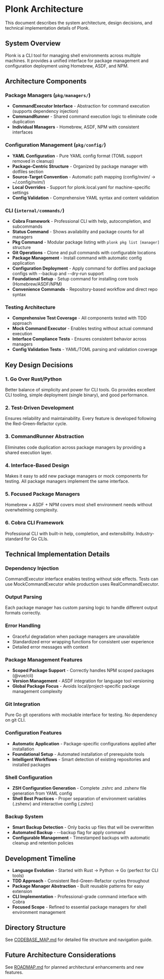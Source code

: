 # Plonk Architecture

This document describes the system architecture, design decisions, and technical implementation details of Plonk.

## System Overview

Plonk is a CLI tool for managing shell environments across multiple machines. It provides a unified interface for package management and configuration deployment using Homebrew, ASDF, and NPM.

## Architecture Components

### Package Managers (`pkg/managers/`)
- **CommandExecutor Interface** - Abstraction for command execution (supports dependency injection)
- **CommandRunner** - Shared command execution logic to eliminate code duplication
- **Individual Managers** - Homebrew, ASDF, NPM with consistent interfaces

### Configuration Management (`pkg/config/`)
- **YAML Configuration** - Pure YAML config format (TOML support removed in cleanup)
- **Package-Centric Structure** - Organized by package manager with dotfiles section
- **Source-Target Convention** - Automatic path mapping (config/nvim/ → ~/.config/nvim/)
- **Local Overrides** - Support for plonk.local.yaml for machine-specific settings
- **Config Validation** - Comprehensive YAML syntax and content validation

### CLI (`internal/commands/`)
- **Cobra Framework** - Professional CLI with help, autocompletion, and subcommands
- **Status Command** - Shows availability and package counts for all managers
- **Pkg Command** - Modular package listing with `plonk pkg list [manager]` structure
- **Git Operations** - Clone and pull commands with configurable locations
- **Package Management** - Install command with automatic config application
- **Configuration Deployment** - Apply command for dotfiles and package configs with --backup and --dry-run support
- **Foundational Setup** - Setup command for installing core tools (Homebrew/ASDF/NPM)
- **Convenience Commands** - Repository-based workflow and direct repo syntax

### Testing Architecture
- **Comprehensive Test Coverage** - All components tested with TDD approach
- **Mock Command Executor** - Enables testing without actual command execution
- **Interface Compliance Tests** - Ensures consistent behavior across managers
- **Config Validation Tests** - YAML/TOML parsing and validation coverage

## Key Design Decisions

### 1. Go Over Rust/Python
Better balance of simplicity and power for CLI tools. Go provides excellent CLI tooling, simple deployment (single binary), and good performance.

### 2. Test-Driven Development
Ensures reliability and maintainability. Every feature is developed following the Red-Green-Refactor cycle.

### 3. CommandRunner Abstraction
Eliminates code duplication across package managers by providing a shared execution layer.

### 4. Interface-Based Design
Makes it easy to add new package managers or mock components for testing. All package managers implement the same interface.

### 5. Focused Package Managers
Homebrew + ASDF + NPM covers most shell environment needs without overwhelming complexity.

### 6. Cobra CLI Framework
Professional CLI with built-in help, completion, and extensibility. Industry-standard for Go CLIs.

## Technical Implementation Details

### Dependency Injection
CommandExecutor interface enables testing without side effects. Tests can use MockCommandExecutor while production uses RealCommandExecutor.

### Output Parsing
Each package manager has custom parsing logic to handle different output formats correctly.

### Error Handling
- Graceful degradation when package managers are unavailable
- Standardized error wrapping functions for consistent user experience
- Detailed error messages with context

### Package Management Features
- **Scoped Package Support** - Correctly handles NPM scoped packages (@vue/cli)
- **Version Management** - ASDF integration for language tool versioning
- **Global Package Focus** - Avoids local/project-specific package management complexity

### Git Integration
Pure Go git operations with mockable interface for testing. No dependency on git CLI.

### Configuration Features
- **Automatic Application** - Package-specific configurations applied after installation
- **Foundational Setup** - Automated installation of prerequisite tools
- **Intelligent Workflows** - Smart detection of existing repositories and installed packages

### Shell Configuration
- **ZSH Configuration Generation** - Complete .zshrc and .zshenv file generation from YAML config
- **Shell Best Practices** - Proper separation of environment variables (.zshenv) and interactive config (.zshrc)

### Backup System
- **Smart Backup Detection** - Only backs up files that will be overwritten
- **Automated Backup** - --backup flag for apply command
- **Configurable Management** - Timestamped backups with automatic cleanup and retention policies

## Development Timeline

- **Language Evolution** - Started with Rust → Python → Go (perfect for CLI tools)
- **TDD Approach** - Consistent Red-Green-Refactor cycles throughout
- **Package Manager Abstraction** - Built reusable patterns for easy extension
- **CLI Implementation** - Professional-grade command interface with Cobra
- **Focused Scope** - Refined to essential package managers for shell environment management

## Directory Structure

See [CODEBASE_MAP.md](CODEBASE_MAP.md) for detailed file structure and navigation guide.

## Future Architecture Considerations

See [ROADMAP.md](ROADMAP.md) for planned architectural enhancements and new features.